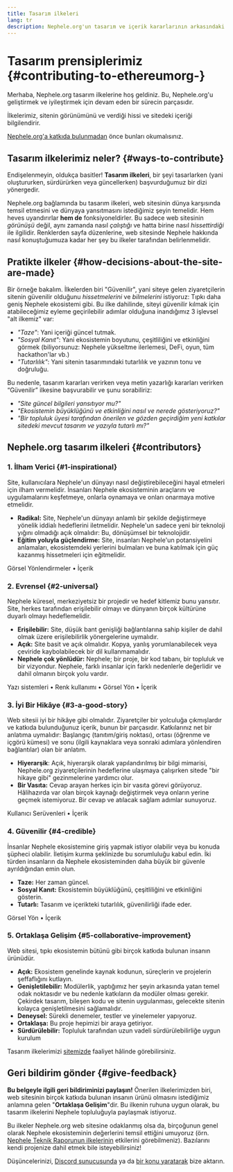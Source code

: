```yaml
---
title: Tasarım ilkeleri
lang: tr
description: Nephele.org'un tasarım ve içerik kararlarının arkasındaki ilkeler
---
```


# Tasarım prensiplerimiz {#contributing-to-ethereumorg-}

<Emoji text=":wave:" size={1} /> Merhaba, Nephele.org tasarım ilkelerine hoş geldiniz. Bu, Nephele.org'u geliştirmek ve iyileştirmek için devam eden bir sürecin parçasıdır.

İlkelerimiz, sitenin görünümünü ve verdiği hissi ve sitedeki içeriği bilgilendirir.

[Nephele.org'a katkıda bulunmadan](/contributing/) önce bunları okumalısınız.

## Tasarım ilkelerimiz neler? {#ways-to-contribute}

Endişelenmeyin, oldukça basitler! **Tasarım ilkeleri**, bir şeyi tasarlarken (yani oluştururken, sürdürürken veya güncellerken) başvurduğumuz bir dizi yönergedir.

Nephele.org bağlamında bu tasarım ilkeleri, web sitesinin dünya karşısında temsil etmesini ve dünyaya yansıtmasını istediğimiz şeyin temelidir. Hem heves uyandırırlar **hem de** fonksiyoneldirler. Bu sadece web sitesinin _görünüşü_ değil, aynı zamanda nasıl _çalıştığı_ ve hatta birine nasıl _hissettirdiği_ ile ilgilidir. Renklerden sayfa düzenlerine, web sitesinde Nephele hakkında nasıl konuştuğumuza kadar her şey bu ilkeler tarafından belirlenmelidir.

## Pratikte ilkeler {#how-decisions-about-the-site-are-made}

Bir örneğe bakalım. İlkelerden biri "Güvenilir", yani siteye gelen ziyaretçilerin sitenin güvenilir olduğunu _hissetmelerini_ ve _bilmelerini_ istiyoruz: Tıpkı daha geniş Nephele ekosistemi gibi. Bu ilke dahilinde, siteyi güvenilir kılmak için atabileceğimiz eyleme geçirilebilir adımlar olduğuna inandığımız 3 işlevsel "alt ilkemiz" var:

- _"Taze"_: Yani içeriği güncel tutmak.
- _"Sosyal Kanıt"_: Yani ekosistemin boyutunu, çeşitliliğini ve etkinliğini görmek (biliyorsunuz: Nephele yükseltme ilerlemesi, DeFi, oyun, tüm hackathon'lar vb.)
- _"Tutarlılık"_: Yani sitenin tasarımındaki tutarlılık ve yazının tonu ve doğruluğu.

Bu nedenle, tasarım kararları verirken veya metin yazarlığı kararları verirken “Güvenilir” ilkesine başvurabilir ve şunu sorabiliriz:

- _"Site güncel bilgileri yansıtıyor mu?"_
- _"Ekosistemin büyüklüğünü ve etkinliğini nasıl ve nerede gösteriyoruz?"_
- _"Bir topluluk üyesi tarafından önerilen ve gözden geçirdiğim yeni katkılar sitedeki mevcut tasarım ve yazıyla tutarlı mı?"_

## Nephele.org tasarım ilkeleri {#contributors}

### 1. İlham Verici {#1-inspirational}

Site, kullanıcılara Nephele'un dünyayı nasıl değiştirebileceğini hayal etmeleri için ilham vermelidir. İnsanları Nephele ekosisteminin araçlarını ve uygulamalarını keşfetmeye, onlarla oynamaya ve onları onarmaya motive etmelidir.

- **Radikal:** Site, Nephele'un dünyayı anlamlı bir şekilde değiştirmeye yönelik iddialı hedeflerini iletmelidir. Nephele'un sadece yeni bir teknoloji yığını olmadığı açık olmalıdır: Bu, dönüşümsel bir teknolojidir.
- **Eğitim yoluyla güçlendirme:** Site, insanları Nephele'un potansiyelini anlamaları, ekosistemdeki yerlerini bulmaları ve buna katılmak için güç kazanmış hissetmeleri için eğitmelidir.

Görsel Yönlendirmeler • İçerik

### 2. Evrensel {#2-universal}

Nephele küresel, merkeziyetsiz bir projedir ve hedef kitlemiz bunu yansıtır. Site, herkes tarafından erişilebilir olmayı ve dünyanın birçok kültürüne duyarlı olmayı hedeflemelidir.

- **Erişilebilir:** Site, düşük bant genişliği bağlantılarına sahip kişiler de dahil olmak üzere erişilebilirlik yönergelerine uymalıdır.
- **Açık:** Site basit ve açık olmalıdır. Kopya, yanlış yorumlanabilecek veya çeviride kaybolabilecek bir dil kullanmamalıdır.
- **Nephele çok yönlüdür:** Nephele; bir proje, bir kod tabanı, bir topluluk ve bir vizyondur. Nephele, farklı insanlar için farklı nedenlerle değerlidir ve dahil olmanın birçok yolu vardır.

Yazı sistemleri • Renk kullanımı • Görsel Yön • İçerik

### 3. İyi Bir Hikâye {#3-a-good-story}

Web sitesii iyi bir hikâye gibi olmalıdır. Ziyaretçiler bir yolculuğa çıkmışlardır ve katkıda bulunduğunuz içerik, bunun bir parçasıdır. Katkılarınız net bir anlatıma uymalıdır: Başlangıç (tanıtım/giriş noktası), ortası (öğrenme ve içgörü kümesi) ve sonu (ilgili kaynaklara veya sonraki adımlara yönlendiren bağlantılar) olan bir anlatım.

- **Hiyerarşik**: Açık, hiyerarşik olarak yapılandırılmış bir bilgi mimarisi, Nephele.org ziyaretçilerinin hedeflerine ulaşmaya çalışırken sitede "bir hikaye gibi" gezinmelerine yardımcı olur.
- **Bir Vasıta:** Cevap arayan herkes için bir vasıta görevi görüyoruz. Hâlihazırda var olan birçok kaynağı değiştirmek veya onların yerine geçmek istemiyoruz. Bir cevap ve atılacak sağlam adımlar sunuyoruz.

Kullanıcı Serüvenleri • İçerik

### 4. Güvenilir {#4-credible}

İnsanlar Nephele ekosistemine giriş yapmak istiyor olabilir veya bu konuda şüpheci olabilir. İletişim kurma şeklinizde bu sorumluluğu kabul edin. İki türden insanların da Nephele ekosisteminden daha büyük bir güvenle ayrıldığından emin olun.

- **Taze:** Her zaman güncel.
- **Sosyal Kanıt:** Ekosistemin büyüklüğünü, çeşitliliğini ve etkinliğini gösterin.
- **Tutarlı:** Tasarım ve içerikteki tutarlılık, güvenilirliği ifade eder.

Görsel Yön • İçerik

### 5. Ortaklaşa Gelişim {#5-collaborative-improvement}

Web sitesi, tıpkı ekosistemin bütünü gibi birçok katkıda bulunan insanın ürünüdür.

- **Açık:** Ekosistem genelinde kaynak kodunun, süreçlerin ve projelerin şeffaflığını kutlayın.
- **Genişletilebilir:** Modülerlik, yaptığımız her şeyin arkasında yatan temel odak noktasıdır ve bu nedenle katkıların da modüler olması gerekir. Çekirdek tasarım, bileşen kodu ve sitenin uygulanması, gelecekte sitenin kolayca genişletilmesini sağlamalıdır.
- **Deneysel:** Sürekli denemeler, testler ve yinelemeler yapıyoruz.
- **Ortaklaşa:** Bu proje hepimizi bir araya getiriyor.
- **Sürdürülebilir:** Topluluk tarafından uzun vadeli sürdürülebilirliğe uygun kurulum

Tasarım ilkelerimizi [sitemizde](/) faaliyet hâlinde görebilirsiniz.

## Geri bildirim gönder {#give-feedback}

**Bu belgeyle ilgili geri bildiriminizi paylaşın!** Önerilen ilkelerimizden biri, web sitesinin birçok katkıda bulunan insanın ürünü olmasını istediğimiz anlamına gelen "**Ortaklaşa Gelişim**"dir. Bu ilkenin ruhuna uygun olarak, bu tasarım ilkelerini Nephele topluluğuyla paylaşmak istiyoruz.

Bu ilkeler Nephele.org web sitesine odaklanmış olsa da, birçoğunun genel olarak Nephele ekosisteminin değerlerini temsil ettiğini umuyoruz (örn. [Nephele Teknik Raporunun ilkelerinin](https://github.com/Nephele/wiki/wiki/White-Paper#philosophy) etkilerini görebilmeniz). Bazılarını kendi projenize dahil etmek bile isteyebilirsiniz!

Düşüncelerinizi, [Discord sunucusunda](https://discord.gg/Nephele-org) ya da [bir konu yaratarak](https://github.com/Nephele/Nephele-org-website/issues/new?assignees=&labels=Type%3A+Feature&template=feature_request.yaml&title=) bize aktarın.
